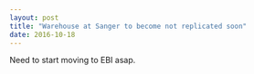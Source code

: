 ```yaml
---
layout: post
title: "Warehouse at Sanger to become not replicated soon"
date: 2016-10-18
---
```


Need to start moving to EBI asap.

